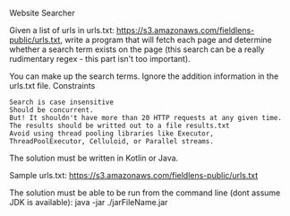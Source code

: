 
Website Searcher

Given a list of urls in urls.txt: https://s3.amazonaws.com/fieldlens-public/urls.txt, write a program that will fetch each page and determine whether a search term exists on the page (this search can be a really rudimentary regex - this part isn't too important).

You can make up the search terms. Ignore the addition information in the urls.txt file.
Constraints

    Search is case insensitive
    Should be concurrent.
    But! It shouldn't have more than 20 HTTP requests at any given time.
    The results should be writted out to a file results.txt
    Avoid using thread pooling libraries like Executor, ThreadPoolExecutor, Celluloid, or Parallel streams.

The solution must be written in Kotlin or Java.

Sample urls.txt: https://s3.amazonaws.com/fieldlens-public/urls.txt

The solution must be able to be run from the command line (dont assume JDK is available):
java -jar ./jarFileName.jar
